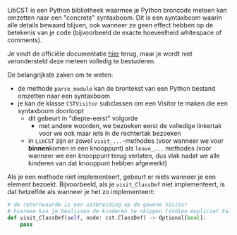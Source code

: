 LibCST is een Python bibliotheek waarmee je Python broncode meteen kan omzetten naar een "concrete" syntaxboom. Dit is een syntaxboom waarin alle details bewaard blijven, ook wanneer ze geen effect hebben op de betekenis van je code (bijvoorbeeld de exacte hoeveelheid whitespace of comments).

Je vindt de officiële documentatie [hier](https://libcst.readthedocs.io/en/latest/) terug, maar je wordt niet verondersteld deze meteen volledig te bestuderen.

De belangrijkste zaken om te weten:

- de methode `parse_module` kan de brontekst van een Python bestand omzetten naar een syntaxboom
- je kan de klasse `CSTVisitor` subclassen om een Visitor te maken die een syntaxboom doorloopt
  - dit gebeurt in "diepte-eerst" volgorde
    - met andere woorden, we bezoeken eerst de volledige linkertak voor we ook maar iets in de rechtertak bezoeken
  - in `LibCST` zijn er zowel `visit_...`-methodes (voor wanneer we voor **binnen**komen in een knooppunt) als `leave_...` methodes (voor wanneer we een knooppunt terug verlaten, dus vlak nadat we alle kinderen van dat knooppunt hebben afgewerkt)

Als je een methode niet implementeert, gebeurt er niets wanneer je een element bezoekt. Bijvoorbeeld, als je `visit_ClassDef` niet implementeert, is dat hetzelfde als wanneer je het zo implementeert:

```python
# de returnwaarde is een uitbreiding op de gewone Visitor
# hiermee kan je beslissen de kinderen te skippen (indien expliciet False)
def visit_ClassDef(self, node: cst.ClassDef) -> Optional[bool]:
    pass
```
